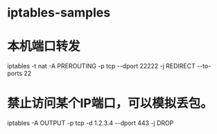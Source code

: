 # iptables-samples
# 本机端口转发
iptables -t nat -A PREROUTING -p tcp --dport 22222  -j REDIRECT --to-ports 22

# 禁止访问某个IP端口，可以模拟丢包。
iptables -A OUTPUT -p tcp -d 1.2.3.4 --dport 443 -j DROP

